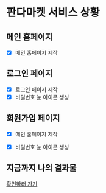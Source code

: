 # 판다마켓 서비스 상황

## 메인 홈페이지
- [x]  메인 홈페이지 제작

## 로그인 페이지
- [x]  로그인 페이지 제작
  - [x]  비밀번호 눈 아이콘 생성

## 회원가입 페이지
- [x]  메인 홈페이지 제작
  - [x]  비밀번호 눈 아이콘 생성


## 지금까지 나의 결과물
  [확인하러 가기](https://extraordinary-lily-d8e584.netlify.app/)

